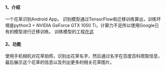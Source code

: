#### 1、介绍
一个花草识别Android App。
识别模型通过TensorFlow和迁移训练算出，训练环境是python3 + NVIDIA GeForce GTX 1050 Ti，计算力不足所以使用Google已有的模型进行迁移训练。
训练模型的工程[在这](https://github.com/fixkme/incep/tree/master)
#### 2、功能
使用手机相机对花草拍照，识别出花草名字，然后通过名字在百度百科爬取信息，最后展示这个花草的信息以及列出更多的相关花草图片。
